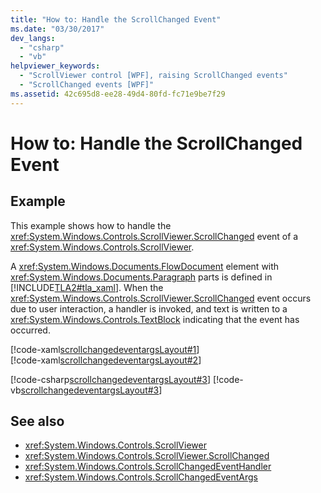 ```yaml
---
title: "How to: Handle the ScrollChanged Event"
ms.date: "03/30/2017"
dev_langs: 
  - "csharp"
  - "vb"
helpviewer_keywords: 
  - "ScrollViewer control [WPF], raising ScrollChanged events"
  - "ScrollChanged events [WPF]"
ms.assetid: 42c695d8-ee28-49d4-80fd-fc71e9be7f29
---
```

# How to: Handle the ScrollChanged Event
## Example  
 This example shows how to handle the <xref:System.Windows.Controls.ScrollViewer.ScrollChanged> event of a <xref:System.Windows.Controls.ScrollViewer>.  
  
 A <xref:System.Windows.Documents.FlowDocument> element with <xref:System.Windows.Documents.Paragraph> parts is defined in [!INCLUDE[TLA2#tla_xaml](../../../includes/tla2sharptla-xaml-md.md)]. When the <xref:System.Windows.Controls.ScrollViewer.ScrollChanged> event occurs due to user interaction, a handler is invoked, and text is written to a <xref:System.Windows.Controls.TextBlock> indicating that the event has occurred.  
  
 [!code-xaml[scrollchangedeventargsLayout#1](~/samples/snippets/csharp/VS_Snippets_Wpf/scrollchangedeventargsLayout/CSharp/Window1.xaml#1)]  
[!code-xaml[scrollchangedeventargsLayout#2](~/samples/snippets/csharp/VS_Snippets_Wpf/scrollchangedeventargsLayout/CSharp/Window1.xaml#2)]  
  
 [!code-csharp[scrollchangedeventargsLayout#3](~/samples/snippets/csharp/VS_Snippets_Wpf/scrollchangedeventargsLayout/CSharp/Window1.xaml.cs#3)]
 [!code-vb[scrollchangedeventargsLayout#3](~/samples/snippets/visualbasic/VS_Snippets_Wpf/scrollchangedeventargsLayout/VisualBasic/Window1.xaml.vb#3)]  
  
## See also

- <xref:System.Windows.Controls.ScrollViewer>
- <xref:System.Windows.Controls.ScrollViewer.ScrollChanged>
- <xref:System.Windows.Controls.ScrollChangedEventHandler>
- <xref:System.Windows.Controls.ScrollChangedEventArgs>
